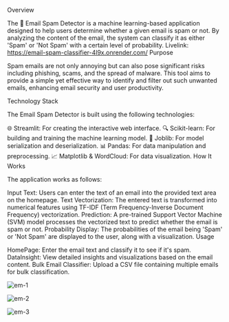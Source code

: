 Overview

The 📧 Email Spam Detector is a machine learning-based application designed to help users determine whether a given email is spam or not. By analyzing the content of the email, the system can classify it as either 'Spam' or 'Not Spam' with a certain level of probability.
Livelink: https://email-spam-classifier-4l9x.onrender.com/
Purpose

Spam emails are not only annoying but can also pose significant risks including phishing, scams, and the spread of malware. This tool aims to provide a simple yet effective way to identify and filter out such unwanted emails, enhancing email security and user productivity.

Technology Stack

The Email Spam Detector is built using the following technologies:

🌐 Streamlit: For creating the interactive web interface.
🔍 Scikit-learn: For building and training the machine learning model.
💾 Joblib: For model serialization and deserialization.
📊 Pandas: For data manipulation and preprocessing.
📈 Matplotlib & WordCloud: For data visualization.
How It Works

The application works as follows:

Input Text: Users can enter the text of an email into the provided text area on the homepage.
Text Vectorization: The entered text is transformed into numerical features using TF-IDF (Term Frequency-Inverse Document Frequency) vectorization.
Prediction: A pre-trained Support Vector Machine (SVM) model processes the vectorized text to predict whether the email is spam or not.
Probability Display: The probabilities of the email being 'Spam' or 'Not Spam' are displayed to the user, along with a visualization.
Usage

HomePage: Enter the email text and classify it to see if it's spam.
DataInsight: View detailed insights and visualizations based on the email content.
Bulk Email Classifier: Upload a CSV file containing multiple emails for bulk classification.

![em-1](https://github.com/anuj9631/email-spam-classifier/assets/124524155/7530dcbd-5495-41a3-bd2b-e12ec33ea35c)

![em-2](https://github.com/anuj9631/email-spam-classifier/assets/124524155/6051304b-4a25-4a9f-ad7d-2bdb48bed67d)

![em-3](https://github.com/anuj9631/email-spam-classifier/assets/124524155/e93d7f7b-664c-4ec4-9716-f4f5f2f74a17)
